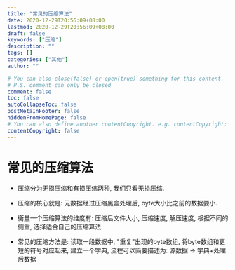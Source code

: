 ```yaml
---
title: "常见的压缩算法"
date: 2020-12-29T20:56:09+08:00
lastmod: 2020-12-29T20:56:09+08:00
draft: false
keywords: ["压缩"]
description: ""
tags: []
categories: ["其他"]
author: ""

# You can also close(false) or open(true) something for this content.
# P.S. comment can only be closed
comment: false
toc: false
autoCollapseToc: false
postMetaInFooter: false
hiddenFromHomePage: false
# You can also define another contentCopyright. e.g. contentCopyright: "This is another copyright."
contentCopyright: false
---
```

<!--more-->

# 常见的压缩算法

- 压缩分为无损压缩和有损压缩两种, 我们只看无损压缩.

- 压缩的核心就是: 元数据经过压缩黑盒处理后, byte大小比之前的数据要小.
- 衡量一个压缩算法的维度有: 压缩后文件大小, 压缩速度, 解压速度, 根据不同的侧重, 选择适合自己的压缩算法.
- 常见的压缩方法是: 读取一段数据中, "重复"出现的byte数组, 将byte数组和更短的符号对应起来, 建立一个字典, 流程可以简要描述为: 源数据 -> 字典+处理后数据
